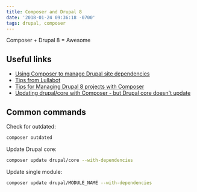```yaml
---
title: Composer and Drupal 8
date: '2018-01-24 09:36:18 -0700'
tags: drupal, composer
---
```


Composer + Drupal 8 = Awesome

## Useful links

* [Using Composer to manage Drupal site dependencies](https://www.drupal.org/docs/develop/using-composer/using-composer-to-manage-drupal-site-dependencies)
* [Tips from Lullabot](https://www.lullabot.com/articles/drupal-8-composer-best-practices)
* [Tips for Managing Drupal 8 projects with Composer](https://www.jeffgeerling.com/blog/2017/tips-managing-drupal-8-projects-composer)
* [Updating drupal/core with Composer - but Drupal core doesn't update](https://www.jeffgeerling.com/blog/2018/updating-drupalcore-composer-drupal-core-doesnt-update)

## Common commands

Check for outdated:
```bash
composer outdated
```

Update Drupal core:
```bash
composer update drupal/core --with-dependencies
```

Update single module:
```bash
composer update drupal/MODULE_NAME --with-dependencies
```
